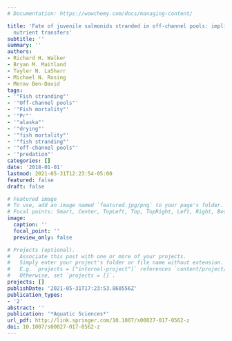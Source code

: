 ```yaml
---
# Documentation: https://wowchemy.com/docs/managing-content/

title: 'Fate of juvenile salmonids stranded in off-channel pools: implications for
  nutrient transfers'
subtitle: ''
summary: ''
authors:
- Richard H. Walker
- Bryan M. Maitland
- Tayler N. LaSharr
- Michael N. Rosing
- Merav Ben-David
tags:
- '"Fish stranding"'
- '"Off-channel pools"'
- '"Fish mortality"'
- '"Pr"'
- '"alaska"'
- '"drying"'
- '"fish mortality"'
- '"fish stranding"'
- '"off-channel pools"'
- '"predation"'
categories: []
date: '2018-01-01'
lastmod: 2021-05-31T12:23:54-05:00
featured: false
draft: false

# Featured image
# To use, add an image named `featured.jpg/png` to your page's folder.
# Focal points: Smart, Center, TopLeft, Top, TopRight, Left, Right, BottomLeft, Bottom, BottomRight.
image:
  caption: ''
  focal_point: ''
  preview_only: false

# Projects (optional).
#   Associate this post with one or more of your projects.
#   Simply enter your project's folder or file name without extension.
#   E.g. `projects = ["internal-project"]` references `content/project/deep-learning/index.md`.
#   Otherwise, set `projects = []`.
projects: []
publishDate: '2021-05-31T17:23:53.860556Z'
publication_types:
- '2'
abstract: ''
publication: '*Aquatic Sciences*'
url_pdf: http://link.springer.com/10.1007/s00027-017-0562-z
doi: 10.1007/s00027-017-0562-z
---
```

